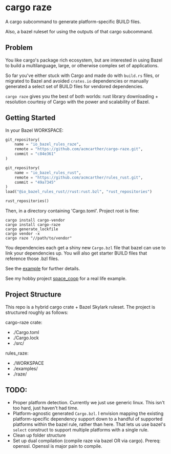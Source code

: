 # cargo raze

A cargo subcommand to generate platform-specific BUILD files.

Also, a bazel ruleset for using the outputs of that cargo subcommand.

## Problem

You like cargo's package rich ecosystem, but are interested in using Bazel to build a multilanguage, large, or otherwise complex set of applications.

So far you've either stuck with Cargo and made do with `build.rs` files, or migrated to Bazel and avoided `crates.io` dependencies or manually generated a select set of BUILD files for vendored dependencies.

`cargo raze` gives you the best of both worlds: rust library downloading + resolution courtesy of Cargo with the power and scalability of Bazel.

## Getting Started

In your Bazel WORKSPACE:
```python
git_repository(
    name = "io_bazel_rules_raze",
    remote = "https://github.com/acmcarther/cargo-raze.git",
    commit = "c84e361"
)

git_repository(
    name = "io_bazel_rules_rust",
    remote = "https://github.com/acmcarther/rules_rust.git",
    commit = "49a7345"
)
load("@io_bazel_rules_rust//rust:rust.bzl", "rust_repositories")

rust_repositories()
```

Then, in a directory containing 'Cargo.toml'. Project root is fine:
```
cargo install cargo-vendor
cargo install cargo-raze
cargo generate_lockfile
cargo vendor -x
cargo raze "//path/to/vendor"
```
You dependencies each get a shiny new `Cargo.bzl` file that bazel can use to link your dependencies up. You will also get starter BUILD files that reference those .bzl files.

See the [example](examples/hello_cargo_library/README.md) for further details.

See my hobby project [space_coop](https://github.com/acmcarther/next_space_coop) for a real life example.

## Project Structure

This repo is a hybrid cargo crate + Bazel Skylark ruleset. The project is structured roughly as follows:

cargo-raze crate:
- ./Cargo.toml
- ./Cargo.lock
- ./src/

rules_raze:
- ./WORKSPACE
- ./examples/
- ./raze/


## TODO:

- Proper platform detection. Currently we just use generic linux. This isn't too hard, just haven't had time.
- Platform-agnostic generated `Cargo.bzl`. I envision mapping the existing platform-specific dependency support down to a handful of supported platforms within the bazel rule, rather than here. That lets us use bazel's `select` construct to support multiple platforms with a single rule.
- Clean up folder structure
- Set up dual compilation (compile raze via bazel OR via cargo). Prereq: openssl. Openssl is major pain to compile.
